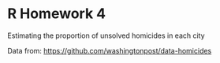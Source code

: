 # R Homework 4

Estimating the proportion of unsolved homicides in each city

Data from: https://github.com/washingtonpost/data-homicides